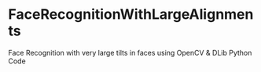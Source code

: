 # FaceRecognitionWithLargeAlignments
Face Recognition with very large tilts in faces using OpenCV &amp; DLib Python Code
